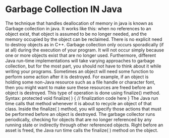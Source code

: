 # Garbage	Collection	IN Java
The technique that handles deallocation of memory in java is known as Garbage collection in java.
It works like this: when no references to an object exist, that object 
is assumed to be no longer needed, and the memory occupied by the object can be reclaimed. There 
is no explicit need to destroy objects as in C++. Garbage collection only occurs sporadically (if at all) 
during the execution of your program. It will not occur simply because one or more objects exist that 
are no longer used. Furthermore, different Java run-time implementations will take varying 
approaches to garbage collection, but for the most part, you should not have to think about it while 
writing your programs.
Sometimes an object will need some function to perform some action after it is destroyed.
For example, if an object 
is holding some non-Java resource such as a file handle or character font, then you might want to 
make sure these resources are freed before an object is destroyed.
This type of operation is done using finalize() method.
Syntax:
protected void finalize( ) 
{ 
// finalization code here 
} 
The Java run time calls that method whenever it is about to recycle an object of that class.
Inside the finalize( ) method, you will specify those actions that must be performed before an object 
is destroyed.
The garbage collector runs periodically, checking for objects that are no longer 
referenced by any running state or indirectly through other referenced objects. Right before an asset 
is freed, the Java run time calls the finalize( ) method on the object.